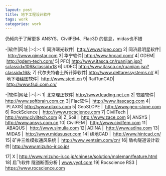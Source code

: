 ```yaml
---
layout: post
title: 地下工程设计软件  
tags: work
categories: work
---
```


仍倾向于了解更多 ANSYS、CivilFEM、Flac3D 的信息，midas也不错

-|软件|网址
|:-:|:-:
1| 同济曙光软件|  http://www.tjgeo.com
2| 同济启明星软件|  http://www.qimstar.com
3| 华宁软件| http://www.hncad.com/
4| GDEM| http://gdem-tech.com/
5| PFC| http://www.itasca.cn/ruanjian.jsp?sclassid=106&classid=18
6| UDEC| http://www.itasca.cn/ruanjian.jsp?classid=16&;
7| 代尔夫特岩土所计算软件| http://www.deltaressystems.nl/
8| 地下墙绘图软件|  http://www.stedi.cn
9| RailTunCAD| http://www.fsdi.com.cn/


<!-- http://www.tuicool.com/articles/J7rUZbr -->

-|软件|网址
|:-:|:-:
1| 北京理正软件| http://www.leading.net.cn
2| 软脑软件| http://www.softbrain.com.cn
3| Flac软件|                         http://www.itascacg.com
4| PLAXIS| http://www.plaxis.com
5| GeoSLOPE |                    http://www.geo-slope.com
6| RockScience   |               http://www.rocscience.com
7| CivilTech    |                    http://www.civiltech.com
8| Z_Soil       |                      http://www.zace.com
9| ANSYS       |                     http://www.ansys.com.cn
10| CivilFEM     |                    http://www.civilfem.com
11| ABAQUS    |                     http://www.simulia.com
12| ADINA      |                       http://www.adina.com
13| MIDAS   |                          http://www.midasuser.com
14| 纬地CAD    |                     http://www.hintcad.cn/
15| 矿井三维模拟通风系统 |   http://www.ventsim.com/cn/
16| 盾构隧道设计软件| http://www.mizuho-ir.co.jp/



17| X | http://www.mizuho-ir.co.jp/chinese/solution/moleman/feature.html
18| 启飞软件 隧道断面分析  |  www.yyqf.com
19| Rocscience RS3  |          https://www.rocscience.com